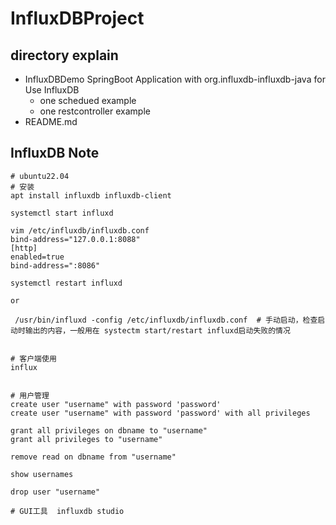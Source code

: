# InfluxDBProject

## directory explain

* InfluxDBDemo  SpringBoot Application with org.influxdb-influxdb-java for Use InfluxDB
  * one schedued example
  * one restcontroller example
* README.md 



## InfluxDB Note

```shell
# ubuntu22.04
# 安装
apt install influxdb influxdb-client

systemctl start influxd

vim /etc/influxdb/influxdb.conf
bind-address="127.0.0.1:8088"
[http]
enabled=true
bind-address=":8086"

systemctl restart influxd

or

 /usr/bin/influxd -config /etc/influxdb/influxdb.conf  # 手动启动，检查启动时输出的内容，一般用在 systectm start/restart influxd启动失败的情况
 

# 客户端使用
influx


# 用户管理
create user "username" with password 'password'
create user "username" with password 'password' with all privileges

grant all privileges on dbname to "username"
grant all privileges to "username"

remove read on dbname from "username"

show usernames

drop user "username"

# GUI工具  influxdb studio
```


